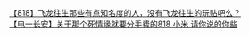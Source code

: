 [【818】飞龙往生那些有点知名度的人，没有飞龙往生的玩贴吧么？](http://tieba.baidu.com/p/2346866335?see_lz=1&pn=)   
[【电一长安】关于那个死情缘就要分手费的818 小米 请你说的你些](http://tieba.baidu.com/p/2346846917?see_lz=1&pn=)   
